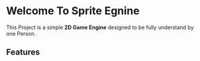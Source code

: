 # Welcome To Sprite Egnine

This Project is a simple **2D Game Engine** designed to be fully understand by one Person.

## Features